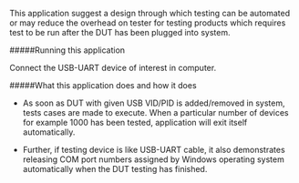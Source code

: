 This application suggest a design through which testing can be automated or may reduce the overhead 
on tester for testing products which requires test to be run after the DUT has been plugged into system.

#####Running this application
   
Connect the USB-UART device of interest in computer. 
   
#####What this application does and how it does

- As soon as DUT with given USB VID/PID is added/removed in system, tests cases are made to execute.
  When a particular number of devices for example 1000 has been tested, application will exit itself 
  automatically.
   
- Further, if testing device is like USB-UART cable, it also demonstrates releasing COM port numbers 
  assigned by Windows operating system automatically when the DUT testing has finished.

